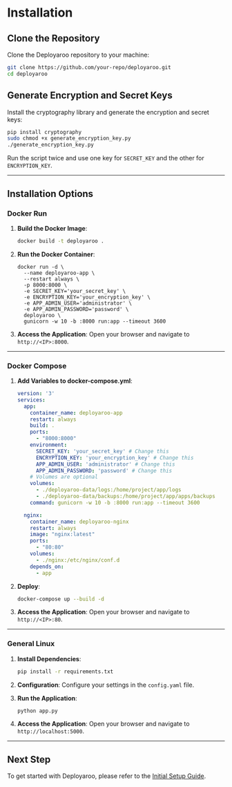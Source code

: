 
# Installation

## Clone the Repository

Clone the Deployaroo repository to your machine:

```sh
git clone https://github.com/your-repo/deployaroo.git
cd deployaroo
```

## Generate Encryption and Secret Keys

Install the cryptography library and generate the encryption and secret keys:

```sh
pip install cryptography
sudo chmod +x generate_encryption_key.py
./generate_encryption_key.py
```

Run the script twice and use one key for `SECRET_KEY` and the other for `ENCRYPTION_KEY`.

---

## Installation Options

### Docker Run

1. **Build the Docker Image**:
   ```sh
   docker build -t deployaroo .
   ```

2. **Run the Docker Container**:
   ```
   docker run -d \
     --name deployaroo-app \
     --restart always \
     -p 8000:8000 \
     -e SECRET_KEY='your_secret_key' \
     -e ENCRYPTION_KEY='your_encryption_key' \
     -e APP_ADMIN_USER='administrator' \
     -e APP_ADMIN_PASSWORD='password' \
     deployaroo \
     gunicorn -w 10 -b :8000 run:app --timeout 3600
   ```

3. **Access the Application**:
   Open your browser and navigate to `http://<IP>:8000`.

---

### Docker Compose

1. **Add Variables to docker-compose.yml**:
   ```yaml
   version: '3'
   services:
     app:
       container_name: deployaroo-app
       restart: always
       build: .
       ports:
         - "8000:8000"
       environment:
         SECRET_KEY: 'your_secret_key' # Change this
         ENCRYPTION_KEY: 'your_encryption_key' # Change this
         APP_ADMIN_USER: 'administrator' # Change this
         APP_ADMIN_PASSWORD: 'password' # Change this
       # Volumes are optional
       volumes:
         - ./deployaroo-data/logs:/home/project/app/logs
         - ./deployaroo-data/backups:/home/project/app/apps/backups
       command: gunicorn -w 10 -b :8000 run:app --timeout 3600

     nginx:
       container_name: deployaroo-nginx
       restart: always
       image: "nginx:latest"
       ports:
         - "80:80"
       volumes:
         - ./nginx:/etc/nginx/conf.d
       depends_on:
         - app
   ```

2. **Deploy**:
   ```sh
   docker-compose up --build -d
   ```

3. **Access the Application**:
   Open your browser and navigate to `http://<IP>:80`.

---

### General Linux

1. **Install Dependencies**:
   ```sh
   pip install -r requirements.txt
   ```

2. **Configuration**:
   Configure your settings in the `config.yaml` file.

3. **Run the Application**:
   ```sh
   python app.py
   ```

4. **Access the Application**:
   Open your browser and navigate to `http://localhost:5000`.

---

## Next Step

To get started with Deployaroo, please refer to the [Initial Setup Guide](../initial-setup).
